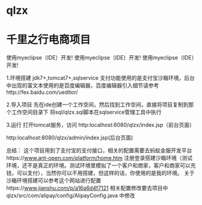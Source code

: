 # qlzx
# 千里之行电商项目
 使用myeclipse（IDE）开发!
 使用myeclipse（IDE）开发!
 使用myeclipse（IDE）开发!
 
 
 1.环境搭建
 jdk7+,tomcat7+,sqlservice
 支付功能使用的是支付宝沙箱环境，后台中出现的富文本使用的是百度编辑器，百度编辑器引入细节请参考http://fex.baidu.com/ueditor/
 
 2.导入项目
 先在ide创建一个工作空间，然后找到工作空间，直接将项目复制到那个工作空间目录下
 将sql/qlzx.sql脚本在sqlservice管理工具中执行
 
 3.运行
 打开tomcat服务，访问
 http:localhost:8080/qlzx/index.jsp（前台页面）
 
 http:localhost:8080/qlzx/admin/index.jsp(后台页面)
 
 总结：
 这个项目用到了支付宝的支付接口，相关的配置需要去蚂蚁金服开发平台https://www.ant-open.com/platform/home.htm
 注册登录搭建沙箱环境（测试环境，还不是真正的环境。测试环境里模拟了一个客户和商家，客户和商家可以充钱，可以支付），当然你可以不用搭建，但这样的话，你使用的是我的环境。
 关于沙箱环境搭建可以参考这个网站进行配置https://www.jianshu.com/p/a16a6d4f7121
 相关配置修改要去项目中 qlzx/src/com/alipay/config/AlipayConfig.java 中修改
